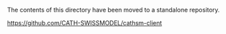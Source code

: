 

The contents of this directory have been moved to a standalone repository.

https://github.com/CATH-SWISSMODEL/cathsm-client

